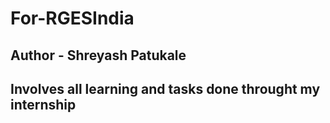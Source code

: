 # For-RGESIndia
## Author - Shreyash Patukale
## Involves all learning and tasks done throught my internship 
